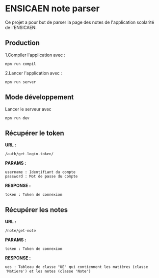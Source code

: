 # ENSICAEN note parser

Ce projet a pour but de parser la page des notes de l'application scolarité de l'ENSICAEN.

## Production

1.Compiler l'application avec :
```
npm run compil
```
2.Lancer l'application avec :
```
npm run server
```

## Mode développement

Lancer le serveur avec
```
npm run dev
```


## Récupérer le token

**URL :**

```
/auth/get-login-token/
```

**PARAMS :**

```
username : Identifiant du compte
password : Mot de passe du compte
```

**RESPONSE :** 

```
token : Token de connexion
```

## Récupérer les notes

**URL :**

```
/note/get-note
```

**PARAMS :**

```
token : Token de connexion
```

**RESPONSE :**

```
ues : Tableau de classe "UE" qui contiennent les matières (classe 'Matiere') et les notes (classe 'Note')
```
